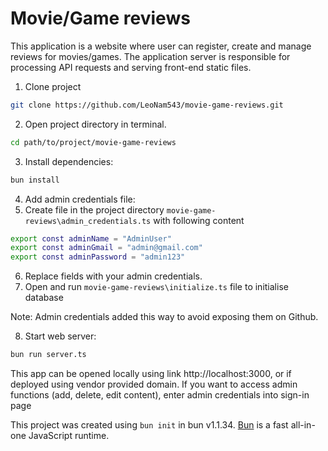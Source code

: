 # Movie/Game reviews
This application is a website where user can register, create and manage reviews for movies/games.
The application server is responsible for processing API requests and serving front-end static files.

1) Clone project
```bash
git clone https://github.com/LeoNam543/movie-game-reviews.git
```
2) Open project directory in terminal.
```bash
cd path/to/project/movie-game-reviews 
```
3) Install dependencies:

```bash
bun install
```
4) Add admin credentials file:
5) Create file in the project directory `movie-game-reviews\admin_credentials.ts` with following content
```bash
export const adminName = "AdminUser"
export const adminGmail = "admin@gmail.com"
export const adminPassword = "admin123"
```
6) Replace fields with your admin credentials.
7) Open and run `movie-game-reviews\initialize.ts` file to initialise database

Note: Admin credentials added this way to avoid exposing them on Github.


8) Start web server:

```bash
bun run server.ts
```

This app can be opened locally using link http://localhost:3000, or if deployed using vendor provided domain.
If you want to access admin functions (add, delete, edit content), enter admin credentials into sign-in page

This project was created using `bun init` in bun v1.1.34. [Bun](https://bun.sh) is a fast all-in-one JavaScript runtime.
